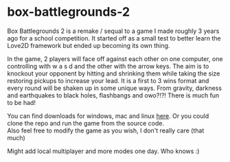 # box-battlegrounds-2

Box Battlegrounds 2 is a remake / sequal to a game I made roughly 3 years ago for a school competition. It started off as a small test to better learn the Love2D framework but ended up becoming its own thing. 

In the game, 2 players will face off against each other on one computer, one controlling with w a s d and the other with the arrow keys. The aim is to knockout your opponent by hitting and shrinking them while taking the size restoring pickups to increase your lead. It is a first to 3 wins format and every round will be shaken up in some unique ways. From gravity, darkness and earthquakes to black holes, flashbangs and owo?!?! There is much fun to be had!

You can find downloads for windows, mac and linux <a href="">here</a>. Or you could clone the repo and run the game from the source code.  
Also feel free to modify the game as you wish, I don't really care (that much)

Might add local multiplayer and more modes one day. Who knows :)
